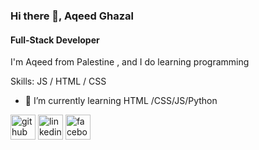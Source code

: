 ### Hi there 👋, Aqeed Ghazal
#### Full-Stack Developer
I'm Aqeed from Palestine , and I do learning programming

Skills:   JS / HTML / CSS

- 🌱 I’m currently learning HTML /CSS/JS/Python 


[<img src='https://cdn.jsdelivr.net/npm/simple-icons@3.0.1/icons/github.svg' alt='github' height='40'>](https://github.com/AqeedGhazal)  [<img src='https://cdn.jsdelivr.net/npm/simple-icons@3.0.1/icons/linkedin.svg' alt='linkedin' height='40'>](https://www.linkedin.com/in/AqeedGhazal/)  [<img src='https://cdn.jsdelivr.net/npm/simple-icons@3.0.1/icons/facebook.svg' alt='facebook' height='40'>](https://www.facebook.com/AqeedGhazal)  
